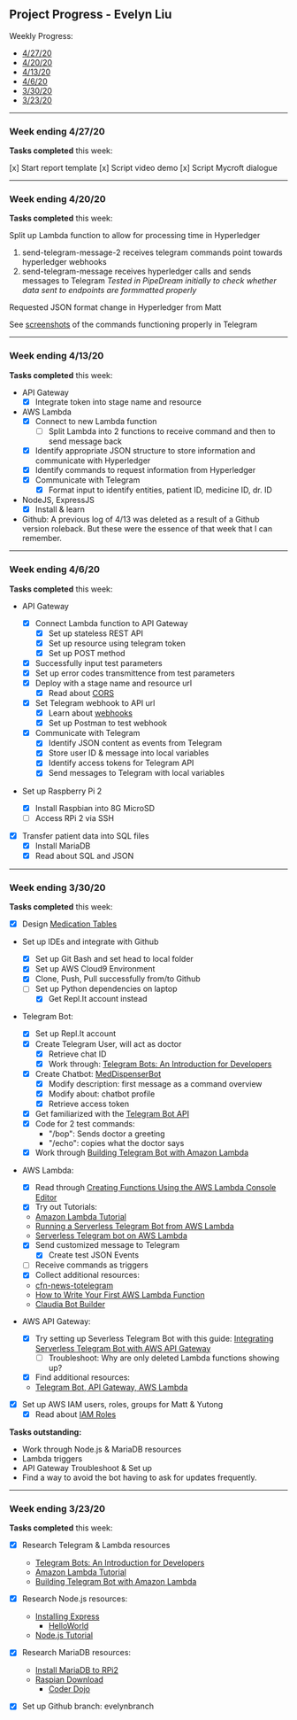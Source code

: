 ## Project Progress - Evelyn Liu

Weekly Progress:
* [4/27/20](#042720)
* [4/20/20](#042020)
* [4/13/20](#041320)
* [4/6/20](#040620)
* [3/30/20](#033020)
* [3/23/20](#032320)

---
<a name="042720"/>

### Week ending 4/27/20

__Tasks completed__ this week:

[x] Start report template
[x] Script video demo
[x] Script Mycroft dialogue

---
<a name="042020"/>

### Week ending 4/20/20

__Tasks completed__ this week:

Split up Lambda function to allow for processing time in Hyperledger
1. send-telegram-message-2 receives telegram commands point towards hyperledger webhooks
2. send-telegram-message receives hyperledger calls and sends messages to Telegram
*Tested in PipeDream initially to check whether data sent to endpoints are formmatted properly*

Requested JSON format change in Hyperledger from Matt

See [screenshots](Telegram/README.md) of the commands functioning properly in Telegram

---
<a name="041320"/>

### Week ending 4/13/20

__Tasks completed__ this week:

- API Gateway
	- [x] Integrate token into stage name and resource
	
- AWS Lambda
	- [x] Connect to new Lambda function
		- [ ] Split Lambda into 2 functions to receive command and then to send message back
	- [x] Identify appropriate JSON structure to store information and communicate with Hyperledger
	- [x] Identify commands to request information from Hyperledger
	- [x] Communicate with Telegram
		- [x] Format input to identify entities, patient ID, medicine ID, dr. ID
- NodeJS, ExpressJS
	- [x] Install & learn
	
- Github: A previous log of 4/13 was deleted as a result of a Github version roleback. But these were the essence of that week that I can remember.
---
<a name="040620"/>

### Week ending 4/6/20

__Tasks completed__ this week:

- API Gateway
	- [x] Connect Lambda function to API Gateway
		- [x] Set up stateless REST API
		- [x] Set up resource using telegram token
		- [x] Set up POST method
	- [x] Successfully input test parameters
	- [x] Set up error codes transmittence from test parameters
	- [x] Deploy with a stage name and resource url
		- [x] Read about [CORS](https://developer.mozilla.org/en-US/docs/Web/HTTP/CORS)
	- [x] Set Telegram webhook to API url
		- [x] Learn about [webhooks](https://requestbin.com/blog/working-with-webhooks/#what-is-a-webhook)
		- [x] Set up Postman to test webhook
	- [x] Communicate with Telegram
		- [x] Identify JSON content as events from Telegram
		- [x] Store user ID & message into local variables
		- [x] Identify access tokens for Telegram API
		- [x] Send messages to Telegram with local variables

- Set up Raspberry Pi 2

	-[x] Install Raspbian into 8G MicroSD
	-[ ] Access RPi 2 via SSH

- [x] Transfer patient data into SQL files
	- [x] Install MariaDB
	- [x] Read about SQL and JSON

---
<a name="033020"/>

### Week ending 3/30/20

__Tasks completed__ this week:

- [x] Design [Medication Tables](MariaDB/MedicationTable.md)

- Set up IDEs and integrate with Github
   - [x] Set up Git Bash and set head to local folder
	- [x] Set up AWS Cloud9 Environment
   - [x] Clone, Push, Pull successfully from/to Github
   - [ ] Set up Python dependencies on laptop
      - [x] Get Repl.It account instead

- Telegram Bot:
   - [x] Set up Repl.It account
   - [x] Create Telegram User, will act as doctor 
		- [x] Retrieve chat ID
		- [x] Work through: [Telegram Bots: An Introduction for Developers](https://core.telegram.org/bots)
   - [x] Create Chatbot: [MedDispenserBot](Telegram/README.md)
      - [x] Modify description: first message as a command overview
      - [x] Modify about: chatbot profile
      - [x] Retrieve access token
   - [x] Get familiarized with the [Telegram Bot API](https://core.telegram.org/bots/api#sendmessage)
   - [x] Code for 2 test commands:
      - "/bop": Sends doctor a greeting
      - "/echo": copies what the doctor says
   - [x] Work through [Building Telegram Bot with Amazon Lambda](https://dev.to/nqcm/-building-a-telegram-bot-with-aws-api-gateway-and-aws-lambda-27fg)

- AWS Lambda:
   - [x] Read through [Creating Functions Using the AWS Lambda Console Editor](https://docs.aws.amazon.com/lambda/latest/dg/code-editor.html)
   - [x] Try out Tutorials:
   	- [Amazon Lambda Tutorial](https://aws.amazon.com/lambda/getting-started/)
	- [Running a Serverless Telegram Bot from AWS Lambda](https://medium.com/@wk0/integrating-your-serverless-telegram-bot-with-aws-api-gateway-8a6227d05eb4)
	- [Serverless Telegram bot on AWS Lambda](https://hackernoon.com/serverless-telegram-bot-on-aws-lambda-851204d4236c)
   - [x] Send customized message to Telegram
   		- [x] Create test JSON Events
   - [ ] Receive commands as triggers
   - [x] Collect additional resources:
   	- [cfn-news-totelegram](https://github.com/jeshan/cfn-news-to-telegram/blob/master/cfn-news/code/index.py)
	- [How to Write Your First AWS Lambda Function](https://blog.runscope.com/posts/how-to-write-your-first-aws-lambda-function)
	- [Claudia Bot Builder](https://aws.amazon.com/blogs/compute/create-and-deploy-a-chat-bot-to-aws-lambda-in-five-minutes/)

 - AWS API Gateway:
   - [x] Try setting up Severless Telegram Bot with this guide: [Integrating Serverless Telegram Bot with AWS API Gateway](https://medium.com/@wk0/integrating-your-serverless-telegram-bot-with-aws-api-gateway-8a6227d05eb4)
   		- [ ] Troubleshoot: Why are only deleted Lambda functions showing up?
   - [x] Find additional resources:
   	- [Telegram Bot, API Gateway, AWS Lambda](https://dev.to/nqcm/-building-a-telegram-bot-with-aws-api-gateway-and-aws-lambda-27fg)

- [x] Set up AWS IAM users, roles, groups for Matt & Yutong
	- [x] Read about [IAM Roles](https://docs.aws.amazon.com/IAM/latest/UserGuide/id_roles.html)

__Tasks outstanding:__

- Work through Node.js & MariaDB resources
- Lambda triggers
- API Gateway Troubleshoot & Set up
- Find a way to avoid the bot having to ask for updates frequently.

---
<a name="032320"/>

### Week ending 3/23/20

__Tasks completed__ this week:

- [x] Research Telegram & Lambda resources
   - [Telegram Bots: An Introduction for Developers](https://core.telegram.org/bots)
   - [Amazon Lambda Tutorial](https://aws.amazon.com/lambda/getting-started/)
   - [Building Telegram Bot with Amazon Lambda](https://dev.to/nqcm/-building-a-telegram-bot-with-aws-api-gateway-and-aws-lambda-27fg)

- [x] Research Node.js resources:
   - [Installing Express](https://expressjs.com/en/starter/installing.html)
      - [HelloWorld](https://expressjs.com/en/starter/hello-world.html)
   - [Node.js Tutorial](https://www.w3schools.com/nodejs/)
  
- [x] Research MariaDB resources:
   - [Install MariaDB to RPi2](https://howtoraspberrypi.com/mariadb-raspbian-raspberry-pi/)
   - [Raspian Download](https://www.raspberrypi.org/downloads/raspbian/)
      - [Coder Dojo](https://projects.raspberrypi.org/en/coderdojo)

- [x] Set up Github branch: evelynbranch

